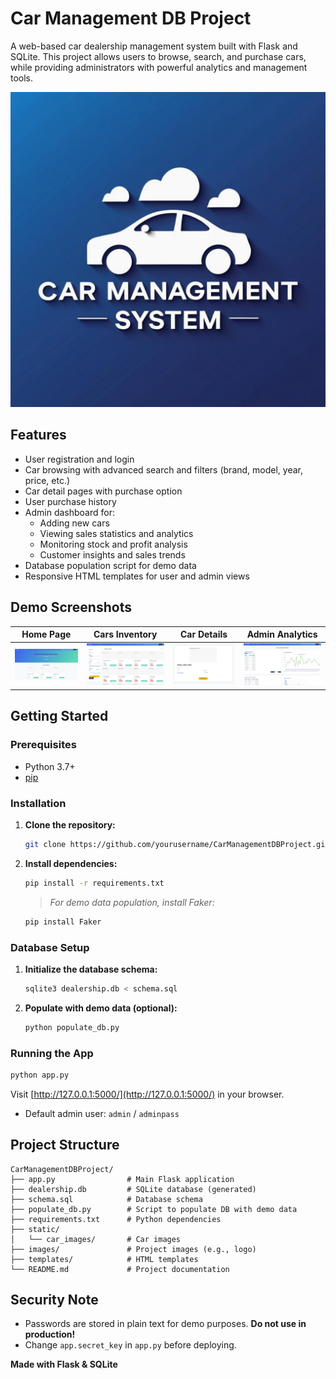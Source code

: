 # Car Management DB Project

A web-based car dealership management system built with Flask and SQLite. This project allows users to browse, search, and purchase cars, while providing administrators with powerful analytics and management tools.

![Logo](images/Logo.png)

## Features

- User registration and login
- Car browsing with advanced search and filters (brand, model, year, price, etc.)
- Car detail pages with purchase option
- User purchase history
- Admin dashboard for:
  - Adding new cars
  - Viewing sales statistics and analytics
  - Monitoring stock and profit analysis
  - Customer insights and sales trends
- Database population script for demo data
- Responsive HTML templates for user and admin views

## Demo Screenshots

| Home Page | Cars Inventory | Car Details | Admin Analytics |
|-----------|---------------|-------------|-----------------|
| ![Home Page](images/HomePage.png) | ![Cars Inventory](images/CarsInventory.png) | ![Car Details](images/CarDetails.png) | ![Admin Analytics](images/AdminAnalytics.png) |

## Getting Started

### Prerequisites
- Python 3.7+
- [pip](https://pip.pypa.io/en/stable/)

### Installation
1. **Clone the repository:**
   ```bash
   git clone https://github.com/yourusername/CarManagementDBProject.git
   ```
2. **Install dependencies:**
   ```bash
   pip install -r requirements.txt
   ```
   > _For demo data population, install Faker:_
   ```bash
   pip install Faker
   ```

### Database Setup
1. **Initialize the database schema:**
   ```bash
   sqlite3 dealership.db < schema.sql
   ```
2. **Populate with demo data (optional):**
   ```bash
   python populate_db.py
   ```

### Running the App
```bash
python app.py
```
Visit [http://127.0.0.1:5000/](http://127.0.0.1:5000/) in your browser.

- Default admin user: `admin` / `adminpass`

## Project Structure
```
CarManagementDBProject/
├── app.py                # Main Flask application
├── dealership.db         # SQLite database (generated)
├── schema.sql            # Database schema
├── populate_db.py        # Script to populate DB with demo data
├── requirements.txt      # Python dependencies
├── static/
│   └── car_images/       # Car images
├── images/               # Project images (e.g., logo)
├── templates/            # HTML templates
└── README.md             # Project documentation
```

## Security Note
- Passwords are stored in plain text for demo purposes. **Do not use in production!**
- Change `app.secret_key` in `app.py` before deploying.


**Made with Flask & SQLite** 

